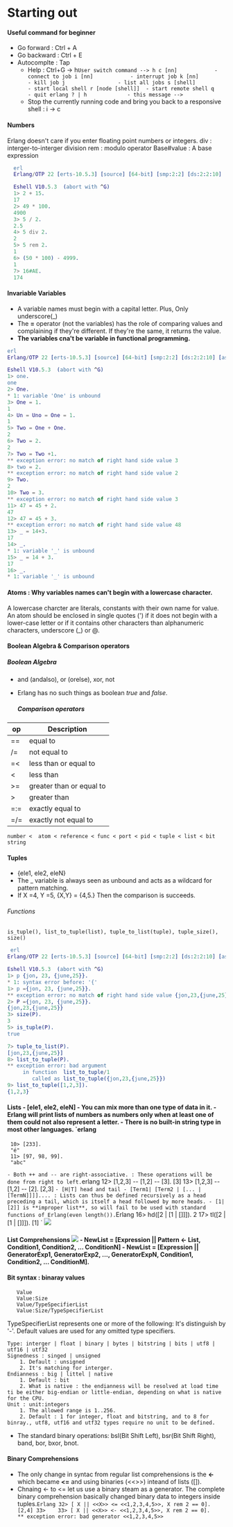 Starting out
============

#### Useful command for beginner

-	Go forward : Ctrl + A
-	Go backward : Ctrl + E
-	Autocomplte : Tap
	-	Help : Ctrl+G -> h`
		User switch command
		--> h
		c [nn]            - connect to job
		i [nn]            - interrupt job
		k [nn]            - kill job
		j                 - list all jobs
		s [shell]         - start local shell
		r [node [shell]]  - start remote shell
		q        - quit erlang
		? | h             - this message
		-->
		`
	-	Stop the currently running code and bring you back to a responsive shell : i -> c

#### Numbers

Erlang doesn't care if you enter floating point numbers or integers. div : interger-to-interger division rem : modulo operator Base#value : A base expression

```erlang
  erl
  Erlang/OTP 22 [erts-10.5.3] [source] [64-bit] [smp:2:2] [ds:2:2:10] [async-threads:1] [hipe]

  Eshell V10.5.3  (abort with ^G)
  1> 2 + 15.
  17
  2> 49 * 100.
  4900
  3> 5 / 2.
  2.5
  4> 5 div 2.
  2
  5> 5 rem 2.
  1
  6> (50 * 100) - 4999.
  1
  7> 16#AE.
  174
```

#### Invariable Variables

-	A variable names must begin with a capital letter. Plus, Only underscore(\_\)
-	The **=** operator (not the variables) has the role of comparing values and complaining if they're different. If they're the same, it returns the value.
-	**The variables cna't be variable in functional programming.**

```erlang
erl
Erlang/OTP 22 [erts-10.5.3] [source] [64-bit] [smp:2:2] [ds:2:2:10] [async-threads:1] [hipe]

Eshell V10.5.3  (abort with ^G)
1> one.
one
2> One.
* 1: variable 'One' is unbound
3> One = 1.
1
4> Un = Uno = One = 1.
1
5> Two = One + One.
2
6> Two = 2.
2
7> Two = Two +1.
** exception error: no match of right hand side value 3
8> two = 2.
** exception error: no match of right hand side value 2
9> Two.
2
10> Two = 3.
** exception error: no match of right hand side value 3
11> 47 = 45 + 2.
47
12> 47 = 45 + 3.
** exception error: no match of right hand side value 48
13> _ = 14+3.
17
14> _.
* 1: variable '_' is unbound
15> _ = 14 + 3.
17
16> _.
* 1: variable '_' is unbound

```

#### Atoms : Why variables names can't begin with a lowercase character.

A lowercase charcter are literals, constants with their own name for value. An atom should be enclosed in single quotes (') if it does not begin with a lower-case letter or if it contains other characters than alphanumeric characters, underscore (\_) or @.

#### Boolean Algebra & Comparison operators

##### Boolean Algebra

-	and (andalso), or (orelse), xor, not
-	Erlang has no such things as boolean *true* and *false*.

	##### Comparison operators

| op  | Description              |
|-----|--------------------------|
| ==  | equal to                 |
| /=  | not equal to             |
| =\< | less than or equal to    |
| \<  | less than                |
| >=  | greater than or equal to |
| \>  | greater than             |
| =:= | exactly equal to         |
| =/= | exactly not equal to     |

```
number <  atom < reference < func < port < pid < tuple < list < bit string
```

#### Tuples

-	{ele1, ele2, eleN}
-	The \_ variable is always seen as unbound and acts as a wildcard for pattern matching.
-	If X =4, Y =5, {X,Y} = {4,5.} Then the comparison is succeeds.

###### Functions

```
is_tuple(), list_to_tuple(list), tuple_to_list(tuple), tuple_size(), size()
```

```erlang
 erl
Erlang/OTP 22 [erts-10.5.3] [source] [64-bit] [smp:2:2] [ds:2:2:10] [async-threads:1] [hipe]

Eshell V10.5.3  (abort with ^G)
1> p {jon, 23, {june,25}}.
* 1: syntax error before: '{'
1> p ={jon, 23, {june,25}}.
** exception error: no match of right hand side value {jon,23,{june,25}}
2> P ={jon, 23, {june,25}}.
{jon,23,{june,25}}
3> size(P).
3
5> is_tuple(P).
true

7> tuple_to_list(P).
[jon,23,{june,25}]
8> list_to_tuple(P).
** exception error: bad argument
     in function  list_to_tuple/1
        called as list_to_tuple({jon,23,{june,25}})
9> list_to_tuple([1,2,3]).
{1,2,3}

```

#### Lists - [ele1, ele2, eleN] - You can mix more than one type of data in it. - Erlang will print lists of numbers **as numbers** only when at least one of them could not also represent a letter. - There is no built-in string type in most other languages. `erlang
     10> [233].
     "é"
     11> [97, 98, 99].
     "abc"
` - Both ++ and -- are right-associative. : These operations will be done from right to left. `erlang
    12> [1,2,3] -- [1,2] -- [3].
    [3]
    13> [1,2,3] -- [1,2] -- [2].
    [2,3]
` - [H|T] head and tail - [Term1| [Term2 | [... | [TermN]]]].... : Lists can thus be defined recursively as a head preceding a tail, which is itself a head followed by more heads. - [1|[2]] is **improper list**, so will fail to be used with standard functions of Erlang(even length()). `Erlang
    16> hd([2 | [1 | []]]).
    2
    17> tl([2 | [1 | []]]).
    [1]
` ![](https://learnyousomeerlang.com/static/img/worm.png)

#### List Comprehensions ![](https://learnyousomeerlang.com/static/img/set-comprehension.png) - NewList = [Expression || Pattern <- List, Condition1, Condition2, ... ConditionN] - NewList = [Expression || GeneratorExp1, GeneratorExp2, ..., GeneratorExpN, Condition1, Condition2, ... ConditionM].

#### Bit syntax : binaray values

```
   Value
   Value:Size
   Value/TypeSpecifierList
   Value:Size/TypeSpecifierList
```

TypeSpecifierList represents one or more of the following: It's distinguish by '\-'. Default values are used for any omitted type specifiers.

```
Type: interger | float | binary | bytes | bitstring | bits | utf8 | utf16 | utf32
Signedness : singed | unsigned
    1. Default : unsigned
    2. It's matching for interger.
Endianness : big | littel | native
    1. Default : bit
    2. What is native : the endianness will be resolved at load time ti be either big-endian or little-endian, depending on what is native for the CPU.
Unit : unit:integers  
    1. The allowed range is 1..256.
    2. Default : 1 for integer, float and bitstring, and to 8 for binray., utf8, utf16 and utf32 types require no unit to be defined.
```

-	The standard binary operations: bsl(Bit Shift Left), bsr(Bit Shift Right), band, bor, bxor, bnot.

#### Binary Comprehensions

-	The only change in syntac from regular list comprehensions is the **<-** which became **<=** and using binaries (\<<>>) inteand of lists ([]).
-	Chnaing <- to <= let us use a binary steam as a generator. The complete binary comprehension basically changed binary data to integers inside tuples.`Erlang
	32> [ X || <<X>> <= <<1,2,3,4,5>>, X rem 2 == 0].   
	[2,4]
	33>   
	33> [ X || <<X>> <- <<1,2,3,4,5>>, X rem 2 == 0].   
	** exception error: bad generator <<1,2,3,4,5>>
	`
